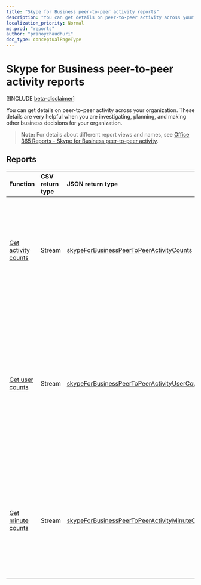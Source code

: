```yaml
---
title: "Skype for Business peer-to-peer activity reports"
description: "You can get details on peer-to-peer activity across your organization. These details are very helpful when you are investigating, planning, and making other business decisions for your organization."
localization_priority: Normal
ms.prod: "reports"
author: "pranoychaudhuri"
doc_type: conceptualPageType
---
```


# Skype for Business peer-to-peer activity reports

[!INCLUDE [beta-disclaimer](../../includes/beta-disclaimer.md)]

You can get details on peer-to-peer activity across your organization. These details are very helpful when you are investigating, planning, and making other business decisions for your organization.

> **Note:** For details about different report views and names, see [Office 365 Reports - Skype for Business peer-to-peer activity](https://support.office.com/client/Skype-for-Business-Online-peertopeer-activity-d3b2d569-4ee9-44b8-92bf-d518142f0713).

## Reports

| Function                                 | CSV return type | JSON return type                         | Description                              |
| :--------------------------------------- | :-------------- | :--------------------------------------- | ---------------------------------------- |
| [Get activity counts](../api/reportroot-getskypeforbusinesspeertopeeractivitycounts.md) | Stream          | [skypeForBusinessPeerToPeerActivityCounts](../resources/skypeforbusinesspeertopeeractivitycounts.md) | Get usage trends on the number and type of sessions held in your organization. Types of sessions include IM, audio, video, application sharing, and file transfer. |
| [Get user counts](../api/reportroot-getskypeforbusinesspeertopeeractivityusercounts.md) | Stream          | [skypeForBusinessPeerToPeerActivityUserCounts](../resources/skypeforbusinesspeertopeeractivityusercounts.md) | Get usage trends on the number of unique users and type of peer-to-peer sessions held in your organization. Types of sessions include IM, audio, video, application sharing, and file transfers in peer-to-peer sessions. |
| [Get minute counts](../api/reportroot-getskypeforbusinesspeertopeeractivityminutecounts.md) | Stream          | [skypeForBusinessPeerToPeerActivityMinuteCounts](../resources/skypeforbusinesspeertopeeractivityminutecounts.md) | Get usage trends on the length in minutes and type of peer-to-peer sessions held in your organization. Types of sessions include audio and video. |
<!--
{
  "type": "#page.annotation",
  "suppressions": [
    "Error: /api-reference/beta/resources/skype-for-business-peer-to-peer-activity.md:\r\n      Exception processing links.\r\n    System.ArgumentException: Link Definition was null. Link text: !INCLUDE [beta-disclaimer](../../includes/beta-disclaimer.md)\r\n      at ApiDoctor.Validation.DocFile.get_LinkDestinations()\r\n      at ApiDoctor.Validation.DocSet.ValidateLinks(Boolean includeWarnings, String[] relativePathForFiles, IssueLogger issues, Boolean requireFilenameCaseMatch, Boolean printOrphanedFiles)"
  ]
}
-->
